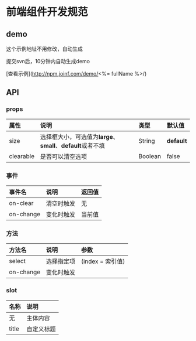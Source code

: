 # 前端组件开发规范

## demo
这个示例地址不用修改，自动生成

提交svn后，10分钟内自动生成demo

[查看示例](http://npm.joinf.com/demo/<%= fullName %>/)

## API
### props
属性 | 说明 | 类型 | 默认值 |
:- | :- | :- | :- |
size | 选择框大小，可选值为**large**、**small**、**default**或者不填 | String | **default** |
clearable | 是否可以清空选项 | Boolean | false |

### 事件
事件名 | 说明 | 返回值 |
:- | :- | :- |
on-clear | 清空时触发 | 无 |
on-change | 变化时触发 | 当前值 |

### 方法
方法名 | 说明 | 参数 |
:- | :- | :- |
select | 选择指定项 | (index = 索引值) |
on-change | 变化时触发 |  |

### slot
名称 | 说明 |
:- | :- |
无 | 主体内容 |
title | 自定义标题 |
